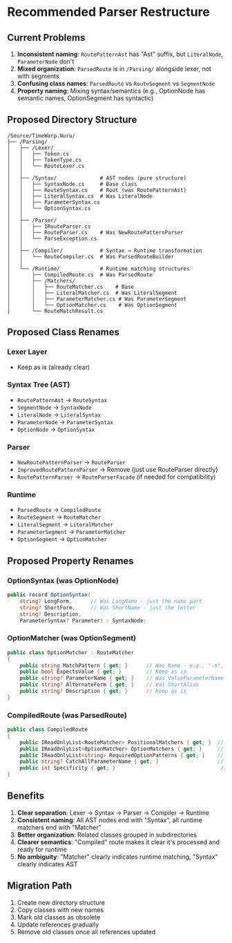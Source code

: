 # Recommended Parser Restructure

## Current Problems

1. **Inconsistent naming**: `RoutePatternAst` has "Ast" suffix, but `LiteralNode`, `ParameterNode` don't
2. **Mixed organization**: `ParsedRoute` is in `/Parsing/` alongside lexer, not with segments
3. **Confusing class names**: `ParsedRoute` vs `RouteSegment` vs `SegmentNode`
4. **Property naming**: Mixing syntax/semantics (e.g., OptionNode has semantic names, OptionSegment has syntactic)

## Proposed Directory Structure

```
/Source/TimeWarp.Nuru/
├── /Parsing/
│   ├── /Lexer/
│   │   ├── Token.cs
│   │   ├── TokenType.cs
│   │   └── RouteLexer.cs
│   │
│   ├── /Syntax/              # AST nodes (pure structure)
│   │   ├── SyntaxNode.cs     # Base class
│   │   ├── RouteSyntax.cs    # Root (was RoutePatternAst)
│   │   ├── LiteralSyntax.cs  # Was LiteralNode
│   │   ├── ParameterSyntax.cs
│   │   └── OptionSyntax.cs
│   │
│   ├── /Parser/
│   │   ├── IRouteParser.cs
│   │   ├── RouteParser.cs    # Was NewRoutePatternParser
│   │   └── ParseException.cs
│   │
│   ├── /Compiler/            # Syntax → Runtime transformation
│   │   └── RouteCompiler.cs  # Was ParsedRouteBuilder
│   │
│   └── /Runtime/             # Runtime matching structures
│       ├── CompiledRoute.cs  # Was ParsedRoute
│       ├── /Matchers/
│       │   ├── RouteMatcher.cs    # Base
│       │   ├── LiteralMatcher.cs  # Was LiteralSegment
│       │   ├── ParameterMatcher.cs # Was ParameterSegment
│       │   └── OptionMatcher.cs    # Was OptionSegment
│       └── RouteMatchResult.cs
```

## Proposed Class Renames

### Lexer Layer
- Keep as is (already clear)

### Syntax Tree (AST)
- `RoutePatternAst` → `RouteSyntax`
- `SegmentNode` → `SyntaxNode`
- `LiteralNode` → `LiteralSyntax`
- `ParameterNode` → `ParameterSyntax`
- `OptionNode` → `OptionSyntax`

### Parser
- `NewRoutePatternParser` → `RouteParser`
- `ImprovedRoutePatternParser` → Remove (just use RouteParser directly)
- `RoutePatternParser` → `RouteParserFacade` (if needed for compatibility)

### Runtime
- `ParsedRoute` → `CompiledRoute`
- `RouteSegment` → `RouteMatcher`
- `LiteralSegment` → `LiteralMatcher`
- `ParameterSegment` → `ParameterMatcher`
- `OptionSegment` → `OptionMatcher`

## Proposed Property Renames

### OptionSyntax (was OptionNode)
```csharp
public record OptionSyntax(
    string? LongForm,      // Was LongName - just the name part
    string? ShortForm,     // Was ShortName - just the letter
    string? Description,
    ParameterSyntax? Parameter) : SyntaxNode;
```

### OptionMatcher (was OptionSegment)
```csharp
public class OptionMatcher : RouteMatcher
{
    public string MatchPattern { get; }      // Was Name - e.g., "-m", "--verbose"
    public bool ExpectsValue { get; }        // Keep as is
    public string? ParameterName { get; }    // Was ValueParameterName
    public string? AlternateForm { get; }    // Was ShortAlias
    public string? Description { get; }      // Keep as is
}
```

### CompiledRoute (was ParsedRoute)
```csharp
public class CompiledRoute
{
    public IReadOnlyList<RouteMatcher> PositionalMatchers { get; }  // Was PositionalTemplate
    public IReadOnlyList<OptionMatcher> OptionMatchers { get; }     // Was OptionSegments
    public IReadOnlyList<string> RequiredOptionPatterns { get; }    // Was RequiredOptions
    public string? CatchAllParameterName { get; }                   // Keep as is
    public int Specificity { get; }                                  // Keep as is
}
```

## Benefits

1. **Clear separation**: Lexer → Syntax → Parser → Compiler → Runtime
2. **Consistent naming**: All AST nodes end with "Syntax", all runtime matchers end with "Matcher"
3. **Better organization**: Related classes grouped in subdirectories
4. **Clearer semantics**: "Compiled" route makes it clear it's processed and ready for runtime
5. **No ambiguity**: "Matcher" clearly indicates runtime matching, "Syntax" clearly indicates AST

## Migration Path

1. Create new directory structure
2. Copy classes with new names
3. Mark old classes as obsolete
4. Update references gradually
5. Remove old classes once all references updated
